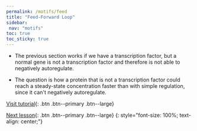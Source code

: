 ```yaml
---
permalink: /motifs/feed
title: "Feed-Forward Loop"
sidebar:
 nav: "motifs"
toc: true
toc_sticky: true
---
```


* The previous section works if we have a transcription factor, but a normal gene is not a transcription factor and therefore is not able to negatively autoregulate.

* The question is how a protein that is not a transcription factor could reach a steady-state concentration faster than with simple regulation, since it can't negatively autoregulate.


[Visit tutorial](tutorial_feed){: .btn .btn--primary .btn--large}

[Next lesson](oscillators){: .btn .btn--primary .btn--large}
{: style="font-size: 100%; text-align: center;"}
